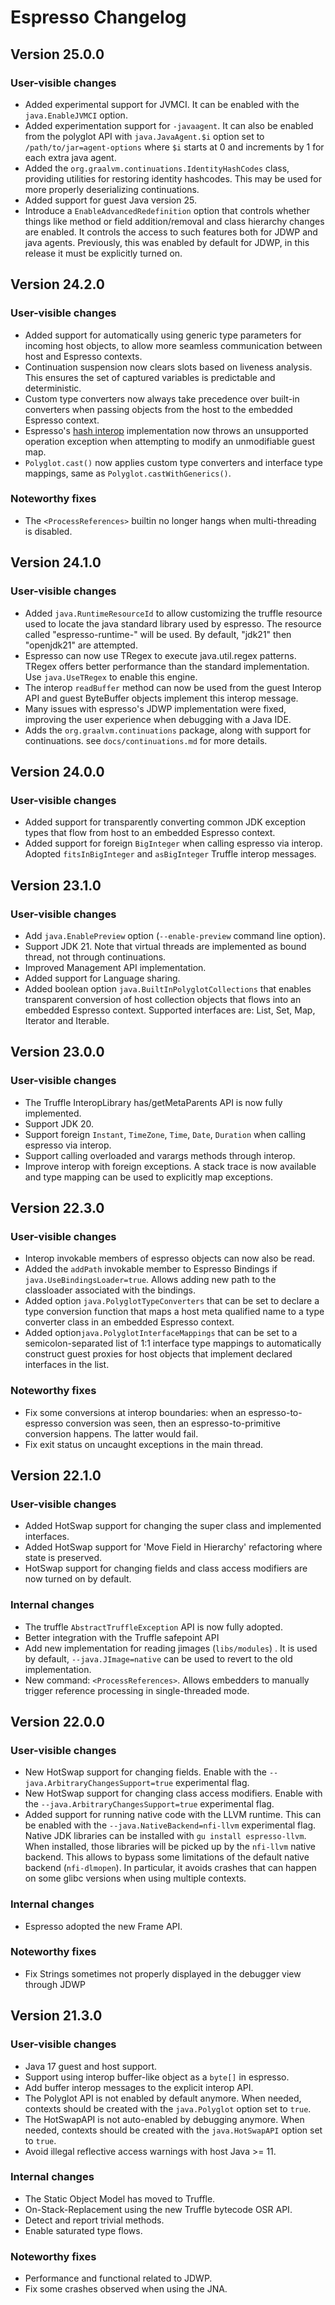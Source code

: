 # Espresso Changelog

## Version 25.0.0
### User-visible changes
* Added experimental support for JVMCI. It can be enabled with the `java.EnableJVMCI` option.
* Added experimentation support for `-javaagent`. It can also be enabled from the polyglot API with `java.JavaAgent.$i` option set to `/path/to/jar=agent-options` where `$i` starts at 0 and increments by 1 for each extra java agent.
* Added the `org.graalvm.continuations.IdentityHashCodes` class, providing utilities for restoring identity hashcodes. This may be used for more properly deserializing continuations. 
* Added support for guest Java version 25.
* Introduce a `EnableAdvancedRedefinition` option that controls whether things like method or field addition/removal and class hierarchy changes are enabled.
  It controls the access to such features both for JDWP and java agents.
  Previously, this was enabled by default for JDWP, in this release it must be explicitly turned on.

## Version 24.2.0
### User-visible changes
* Added support for automatically using generic type parameters for incoming host objects, to allow more seamless communication between host and Espresso contexts.
* Continuation suspension now clears slots based on liveness analysis. This ensures the set of captured variables is predictable and deterministic.
* Custom type converters now always take precedence over built-in converters when passing objects from the host to the embedded Espresso context.
* Espresso's [hash interop](https://www.graalvm.org/truffle/javadoc/com/oracle/truffle/api/interop/InteropLibrary.html#hasHashEntries(java.lang.Object)) implementation now throws an unsupported operation exception when attempting to modify an unmodifiable guest map.
* `Polyglot.cast()` now applies custom type converters and interface type mappings, same as `Polyglot.castWithGenerics()`.
### Noteworthy fixes
* The `<ProcessReferences>` builtin no longer hangs when multi-threading is disabled.

## Version 24.1.0
### User-visible changes
* Added `java.RuntimeResourceId` to allow customizing the truffle resource used to locate the java standard library used by espresso.
  The resource called "espresso-runtime-<RuntimeResourceId>" will be used. By default, "jdk21" then "openjdk21" are attempted.
* Espresso can now use TRegex to execute java.util.regex patterns. TRegex offers better performance than the standard implementation. Use `java.UseTRegex` to enable this engine.
* The interop `readBuffer` method can now be used from the guest Interop API and guest ByteBuffer objects implement this interop message.
* Many issues with espresso's JDWP implementation were fixed, improving the user experience when debugging with a Java IDE.
* Adds the `org.graalvm.continuations` package, along with support for continuations. see `docs/continuations.md` for more details.

## Version 24.0.0
### User-visible changes
* Added support for transparently converting common JDK exception types that flow from host to an embedded Espresso context.
* Added support for foreign `BigInteger` when calling espresso via interop. Adopted `fitsInBigInteger` and `asBigInteger` Truffle interop messages.

## Version 23.1.0
### User-visible changes
* Add `java.EnablePreview` option (`--enable-preview` command line option).
* Support JDK 21.
  Note that virtual threads are implemented as bound thread, not through continuations.
* Improved Management API implementation.
* Added support for Language sharing.
* Added boolean option `java.BuiltInPolyglotCollections` that enables transparent conversion of host collection objects that flows into an embedded Espresso context. Supported interfaces are: List, Set, Map, Iterator and Iterable.

## Version 23.0.0
### User-visible changes
* The Truffle InteropLibrary has/getMetaParents API is now fully implemented.
* Support JDK 20.
* Support foreign `Instant`, `TimeZone`, `Time`, `Date`, `Duration` when calling espresso via interop.
* Support calling overloaded and varargs methods through interop.
* Improve interop with foreign exceptions. A stack trace is now available and type mapping can be used to explicitly map exceptions.

## Version 22.3.0
### User-visible changes
* Interop invokable members of espresso objects can now also be read.
* Added the `addPath` invokable member to Espresso Bindings if `java.UseBindingsLoader=true`. Allows adding new path to the classloader associated with the bindings.
* Added option `java.PolyglotTypeConverters` that can be set to declare a type conversion function that maps a host meta qualified name to a type converter class in an embedded Espresso context.
* Added option`java.PolyglotInterfaceMappings` that can be set to a semicolon-separated list of 1:1 interface type mappings to automatically construct guest proxies for host objects that implement declared interfaces in the list.

### Noteworthy fixes
* Fix some conversions at interop boundaries: when an espresso-to-espresso conversion was seen, then an espresso-to-primitive conversion happens. The latter would fail.  
* Fix exit status on uncaught exceptions in the main thread.

## Version 22.1.0
### User-visible changes
* Added HotSwap support for changing the super class and implemented interfaces.
* Added HotSwap support for 'Move Field in Hierarchy' refactoring where state is preserved.
* HotSwap support for changing fields and class access modifiers are now turned on by default.
### Internal changes
* The truffle `AbstractTruffleException` API is now fully adopted.
* Better integration with the Truffle safepoint API
* Add new implementation for reading jimages (`libs/modules`) . It is used by default, `--java.JImage=native` can be used to revert to the old implementation.
* New command: `<ProcessReferences>`. Allows embedders to manually trigger reference processing in single-threaded mode.

## Version 22.0.0
### User-visible changes
* New HotSwap support for changing fields. Enable with the `--java.ArbitraryChangesSupport=true` experimental flag.
* New HotSwap support for changing class access modifiers. Enable with the `--java.ArbitraryChangesSupport=true` experimental flag.
* Added support for running native code with the LLVM runtime. This can be enabled with the `--java.NativeBackend=nfi-llvm` experimental flag.
  Native JDK libraries can be installed with `gu install espresso-llvm`. When installed, those libraries will be picked up by the `nfi-llvm` native backend.
  This allows to bypass some limitations of the default native backend (`nfi-dlmopen`). In particular, it avoids crashes that can happen on some glibc versions when using multiple contexts.
### Internal changes
* Espresso adopted the new Frame API.
### Noteworthy fixes
* Fix Strings sometimes not properly displayed in the debugger view through JDWP


## Version 21.3.0
### User-visible changes
* Java 17 guest and host support.
* Support using interop buffer-like object as a `byte[]` in espresso.
* Add buffer interop messages to the explicit interop API.
* The Polyglot API is not enabled by default anymore. When needed, contexts should be created with the `java.Polyglot` option set to `true`.
* The HotSwapAPI is not auto-enabled by debugging anymore. When needed, contexts should be created with the `java.HotSwapAPI` option set to `true`.
* Avoid illegal reflective access warnings with host Java >= 11.
### Internal changes
* The Static Object Model has moved to Truffle.
* On-Stack-Replacement using the new Truffle bytecode OSR API.
* Detect and report trivial methods.
* Enable saturated type flows.
### Noteworthy fixes
* Performance and functional related to JDWP.
* Fix some crashes observed when using the JNA.

